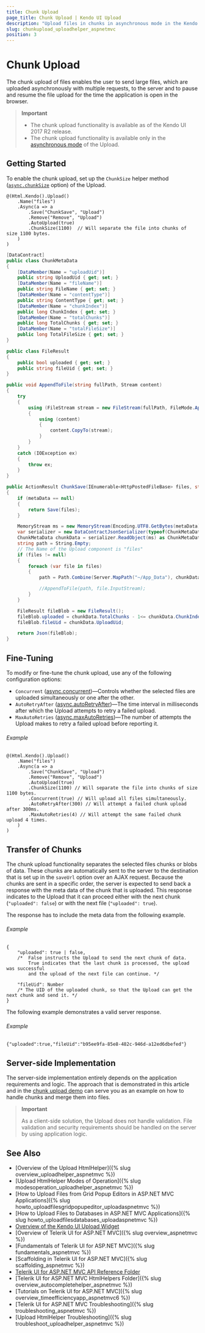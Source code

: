 ```yaml
---
title: Chunk Upload
page_title: Chunk Upload | Kendo UI Upload
description: "Upload files in chunks in asynchronous mode in the Kendo UI Upload widget."
slug: chunkupload_uploadhelper_aspnetmvc
position: 3
---
```


# Chunk Upload

The chunk upload of files enables the user to send large files, which are uploaded asynchronously with multiple requests, to the server and to pause and resume the file upload for the time the application is open in the browser.

> **Important**
> * The chunk upload functionality is available as of the Kendo UI 2017 R2 release.
> * The chunk upload functionality is available only in the [asynchronous mode](http://docs.telerik.com/kendo-ui/controls/editors/upload/modes.html#asynchronous-mode) of the Upload.

## Getting Started

To enable the chunk upload, set up the `ChunkSize` helper method ([`async.chunkSize`](http://docs.telerik.com/kendo-ui/api/javascript/ui/upload#configuration-async.chunkSize) option) of the Upload.

```razor
@(Html.Kendo().Upload()
    .Name("files")
    .Async(a => a
        .Save("ChunkSave", "Upload")
        .Remove("Remove", "Upload")
        .AutoUpload(true)
        .ChunkSize(1100)  // Will separate the file into chunks of size 1100 bytes.
    )
)
```
```cs
[DataContract]
public class ChunkMetaData
{
    [DataMember(Name = "uploadUid")]
    public string UploadUid { get; set; }
    [DataMember(Name = "fileName")]
    public string FileName { get; set; }
    [DataMember(Name = "contentType")]
    public string ContentType { get; set; }
    [DataMember(Name = "chunkIndex")]
    public long ChunkIndex { get; set; }
    [DataMember(Name = "totalChunks")]
    public long TotalChunks { get; set; }
    [DataMember(Name = "totalFileSize")]
    public long TotalFileSize { get; set; }
}

public class FileResult
{
    public bool uploaded { get; set; }
    public string fileUid { get; set; }
}

public void AppendToFile(string fullPath, Stream content)
{
    try
    {
        using (FileStream stream = new FileStream(fullPath, FileMode.Append, FileAccess.Write, FileShare.ReadWrite))
        {
            using (content)
            {
                content.CopyTo(stream);
            }
        }
    }
    catch (IOException ex)
    {
        throw ex;
    }
}

public ActionResult ChunkSave(IEnumerable<HttpPostedFileBase> files, string metaData)
{
    if (metaData == null)
    {
        return Save(files);
    }

    MemoryStream ms = new MemoryStream(Encoding.UTF8.GetBytes(metaData));
    var serializer = new DataContractJsonSerializer(typeof(ChunkMetaData));
    ChunkMetaData chunkData = serializer.ReadObject(ms) as ChunkMetaData;
    string path = String.Empty;
    // The Name of the Upload component is "files"
    if (files != null)
    {
        foreach (var file in files)
        {
            path = Path.Combine(Server.MapPath("~/App_Data"), chunkData.FileName);

            //AppendToFile(path, file.InputStream);
        }
    }

    FileResult fileBlob = new FileResult();
    fileBlob.uploaded = chunkData.TotalChunks - 1<= chunkData.ChunkIndex;
    fileBlob.fileUid = chunkData.UploadUid;

    return Json(fileBlob);
}
```

## Fine-Tuning

To modify or fine-tune the chunk upload, use any of the following configuration options:

* `Concurrent` ([async.concurrent](http://docs.telerik.com/kendo-ui/api/javascript/ui/upload#configuration-async.concurrent))&mdash;Controls whether the selected files are uploaded simultaneously or one after the other.
* `AutoRetryAfter` ([async.autoRetryAfter](http://docs.telerik.com/kendo-ui/api/javascript/ui/upload#configuration-async.autoRetryAfter))&mdash;The time interval in milliseconds after which the Upload attempts to retry a failed upload.
* `MaxAutoRetries` ([async.maxAutoRetries](http://docs.telerik.com/kendo-ui/api/javascript/ui/upload#configuration-async.maxAutoRetries))&mdash;The number of attempts the Upload makes to retry a failed upload before reporting it.

###### Example

    @(Html.Kendo().Upload()
        .Name("files")
        .Async(a => a
            .Save("ChunkSave", "Upload")
            .Remove("Remove", "Upload")
            .AutoUpload(true)
            .ChunkSize(1100) // Will separate the file into chunks of size 1100 bytes.
            .Concurrent(true) // Will upload all files simultaneously.
            .AutoRetryAfter(300) // Will attempt a failed chunk upload after 300ms.
            .MaxAutoRetries(4) // Will attempt the same failed chunk upload 4 times.
        )
    )

## Transfer of Chunks

The chunk upload functionality separates the selected files chunks or blobs of data. These chunks are automatically sent to the server to the destination that is set up in the `saveUrl` option over an AJAX request. Because the chunks are sent in a specific order, the server is expected to send back a response with the meta data of the chunk that is uploaded. This response indicates to the Upload that it can proceed either with the next chunk (`"uploaded": false`) or with the next file (`"uploaded": true`).

The response has to include the meta data from the following example.

###### Example

    {
        "uploaded": true | false,
        /*  False instructs the Upload to send the next chunk of data.
            True indicates that the last chunk is processed, the upload was successful
            and the upload of the next file can continue. */

        "fileUid": Number
        /* The UID of the uploaded chunk, so that the Upload can get the next chunk and send it. */
    }

The following example demonstrates a valid server response.

###### Example

    {"uploaded":true,"fileUid":"b95ee9fa-85e8-482c-946d-a12ed6dbefed"}

## Server-side Implementation

The server-side implementation entirely depends on the application requirements and logic. The approach that is demonstrated in this article and in the [chunk upload demo](http://demos.telerik.com/aspnet-mvc/upload/chunkupload) can serve you as an example on how to handle chunks and merge them into files.

> **Important**
>
> As a client-side solution, the Upload does not handle validation. File validation and security requirements should be handled on the server by using application logic.

## See Also

* [Overview of the Upload HtmlHelper]({% slug overview_uploadhelper_aspnetmvc %})
* [Upload HtmlHelper Modes of Operation]({% slug modesoperation_uploadhelper_aspnetmvc %})
* [How to Upload Files from Grid Popup Editors in ASP.NET MVC Applications]({% slug howto_uploadfilesgridpopupeditor_uploadaspnetmvc %})
* [How to Upload Files to Databases in ASP.NET MVC Applications]({% slug howto_uploadfilesdatabases_uploadaspnetmvc %})
* [Overview of the Kendo UI Upload Widget](http://docs.telerik.com/kendo-ui/controls/editors/upload/overview)
* [Overview of Telerik UI for ASP.NET MVC]({% slug overview_aspnetmvc %})
* [Fundamentals of Telerik UI for ASP.NET MVC]({% slug fundamentals_aspnetmvc %})
* [Scaffolding in Telerik UI for ASP.NET MVC]({% slug scaffolding_aspnetmvc %})
* [Telerik UI for ASP.NET MVC API Reference Folder](http://docs.telerik.com/aspnet-mvc/api/Kendo.Mvc/AggregateFunction)
* [Telerik UI for ASP.NET MVC HtmlHelpers Folder]({% slug overview_autocompletehelper_aspnetmvc %})
* [Tutorials on Telerik UI for ASP.NET MVC]({% slug overview_timeefficiencyapp_aspnetmvc6 %})
* [Telerik UI for ASP.NET MVC Troubleshooting]({% slug troubleshooting_aspnetmvc %})
* [Upload HtmlHelper Troubleshooting]({% slug troubleshoot_uploadhelper_aspnetmvc %})
